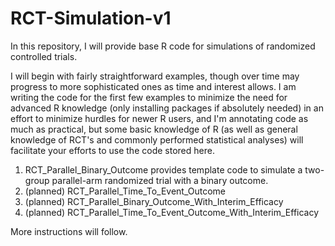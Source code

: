 # RCT-Simulation-v1

In this repository, I will provide base R code for simulations of randomized controlled trials.  

I will begin with fairly straightforward examples, though over time may progress to more sophisticated ones as time and interest allows.  I am writing the code for the first few examples to minimize the need for advanced R knowledge (only installing packages if absolutely needed) in an effort to minimize hurdles for newer R users, and I'm annotating code as much as practical, but some basic knowledge of R (as well as general knowledge of RCT's and commonly performed statistical analyses) will facilitate your efforts to use the code stored here.

1. RCT_Parallel_Binary_Outcome provides template code to simulate a two-group parallel-arm randomized trial with a binary outcome.
2. (planned) RCT_Parallel_Time_To_Event_Outcome
3. (planned) RCT_Parallel_Binary_Outcome_With_Interim_Efficacy
4. (planned) RCT_Parallel_Time_To_Event_Outcome_With_Interim_Efficacy

More instructions will follow.
